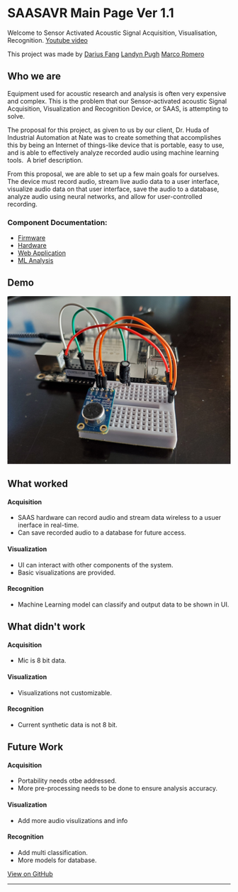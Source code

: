 # SAASAVR Main Page Ver 1.1
Welcome to Sensor Activated Acoustic Signal Acquisition, Visualisation, Recognition. [Youtube video](https://www.youtube.com/watch?v=FkJ5tvA459M)

This project was made by [Darius Fang]() [Landyn Pugh]() [Marco Romero]()
## Who we are
Equipment used for acoustic research and analysis is often very expensive and complex. This is the problem that our Sensor-activated acoustic Signal Acquisition, Visualization and Recognition Device, or SAAS, is attempting to solve. 

The proposal for this project, as given to us by our client, Dr. Huda of Industrial Automation at Nate was to create something that accomplishes this by being an Internet of things-like device that is portable, easy to use, and is able to effectively analyze recorded audio using machine learning tools. 
A brief description.

From this proposal, we are able to set up a few main goals for ourselves. The device must record audio, stream live audio data to a user interface, visualize audio data on that user interface, save the audio to a database, analyze audio using neural networks, and allow for user-controlled recording. 
### Component Documentation:
- [Firmware](https://github.com/SAASAVR/Firmware/blob/main/README.md)
- [Hardware](https://docs.google.com/document/d/1qsRrO2yIlogNYCMet9N72-EUuf6XB-Ce7WJqF0msMxc/edit)
- [Web Application](https://github.com/SAASAVR/Webapp)
- [ML Analysis](https://github.com/SAASAVR/Cloud-Analysis-Process)

## Demo
![image](https://github.com/SAASAVR/.github/blob/main/ResultPhotos/GLAMOUR%20%E2%9C%A8%E2%9C%A8/20230406_095052.jpg)

## What worked
#### Acquisition
- SAAS hardware can record audio and stream data wireless to a usuer inerface in real-time.
- Can save recorded audio to a database for future access.
#### Visualization
- UI can interact with other components of the system.
- Basic visualizations are provided.
#### Recognition
- Machine Learning model can classify and output data to be shown in UI.
## What didn't work
#### Acquisition
- Mic is 8 bit data.
#### Visualization
- Visualizations not customizable.
#### Recognition
- Current synthetic data is not 8 bit.

## Future Work
#### Acquisition
- Portability needs otbe addressed.
- More pre-processing needs to be done to ensure analysis accuracy.
#### Visualization
- Add more audio visulizations and info
#### Recognition
- Add multi classification.
- More models for database.

[View on GitHub](https://github.com/SAASAVR/)



---
